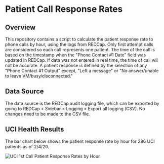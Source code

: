 # Patient Call Response Rates

 ## Overview
This repository contains a script to calculate the patient response rate to phone calls by hour, using the logs from REDCap. Only first attempt calls are considered so each call represents one patient. The time of the call is based on the timestamp when the "Phone Contact #1 Date" field was updated in REDCap. If data was not entered in real time, the time of call will not be accurate. A patient response is defined by the selection of any "Phone Contact #1 Output" except, "Left a message" or	"No answer/unable to leave VM/busy/disconnected."

## Data Source
The data source is the REDCap audit logging file, which can be exported by going to REDCap > Sidebar > Logging > Export all logging (CSV). No changes need to be made to the CSV file. 

## UCI Health Results
The bar chart below shows the patient response rate by hour for 286 UCI patients as of 2/4/20. 

![UCI 1st Call Patient Response Rates by Hour](https://imgur.com/wpbTbC9.png)
